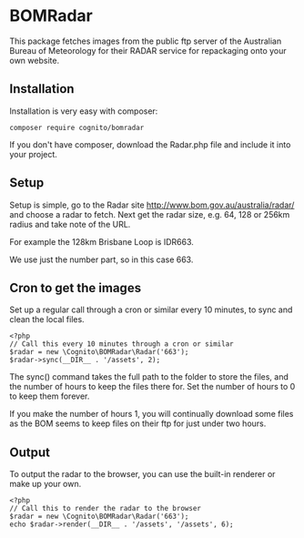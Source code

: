 # BOMRadar

This package fetches images from the public ftp server of the Australian Bureau of Meteorology for their RADAR service for repackaging onto your own website.

## Installation

Installation is very easy with composer:

	composer require cognito/bomradar

If you don't have composer, download the Radar.php file and include it into your project.

## Setup

Setup is simple, go to the Radar site http://www.bom.gov.au/australia/radar/ and choose a radar to fetch.
Next get the radar size, e.g. 64, 128 or 256km radius and take note of the URL.

For example the 128km Brisbane Loop is IDR663.

We use just the number part, so in this case 663.

## Cron to get the images

Set up a regular call through a cron or similar every 10 minutes, to sync and clean the local files.

	<?php
	// Call this every 10 minutes through a cron or similar
	$radar = new \Cognito\BOMRadar\Radar('663');
	$radar->sync(__DIR__ . '/assets', 2);

The sync() command takes the full path to the folder to store the files, and the number of hours to keep the files there for.
Set the number of hours to 0 to keep them forever.

If you make the number of hours 1, you will continually download some files as the BOM seems to keep files on their ftp for just under two hours.

## Output

To output the radar to the browser, you can use the built-in renderer or make up your own.

	<?php
	// Call this to render the radar to the browser
	$radar = new \Cognito\BOMRadar\Radar('663');
	echo $radar->render(__DIR__ . '/assets', '/assets', 6);